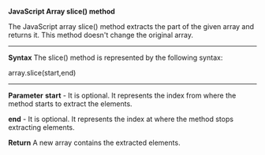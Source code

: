 **JavaScript Array slice() method**

The JavaScript array slice() method extracts the part of the given array and returns it. This method doesn't change the original array.

---------------------------
**Syntax**
The slice() method is represented by the following syntax:

array.slice(start,end)  

---------------------------

**Parameter**
**start** - It is optional. It represents the index from where the method starts to extract the elements.

**end** - It is optional. It represents the index at where the method stops extracting elements.

**Return**
A new array contains the extracted elements.